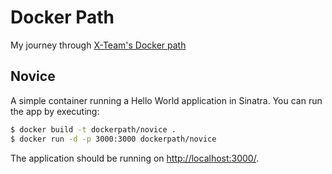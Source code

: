 # Docker Path

My journey through [X-Team's Docker path](http://paths.x-team.com/docker)

## Novice

A simple container running a Hello World application in Sinatra. You can run the app by executing:

```bash
$ docker build -t dockerpath/novice .
$ docker run -d -p 3000:3000 dockerpath/novice
```

The application should be running on [http://localhost:3000/](http://localhost:3000/).
